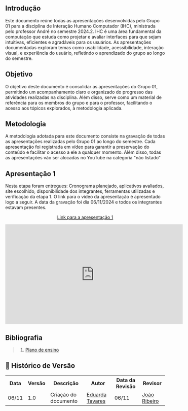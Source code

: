## Introdução
Este documento reúne todas as apresentações desenvolvidas pelo Grupo 01 para a disciplina de Interação Humano Computador (IHC), ministrada pelo professor André no semestre 2024.2. IHC é uma área fundamental da computação que estuda como projetar e avaliar interfaces para que sejam intuitivas, eficientes e agradáveis para os usuários. As apresentações documentadas exploram temas como usabilidade, acessibilidade, interação visual, e experiência do usuário, refletindo o aprendizado do grupo ao longo do semestre.

## Objetivo
O objetivo deste documento é consolidar as apresentações do Grupo 01, permitindo um acompanhamento claro e organizado do progresso das atividades realizadas na disciplina. Além disso, serve como um material de referência para os membros do grupo e para o professor, facilitando o acesso aos tópicos explorados, à metodologia aplicada.

## Metodologia
A metodologia adotada para este documento consiste na gravação de todas as apresentações realizadas pelo Grupo 01 ao longo do semestre. Cada apresentação foi registrada em vídeo para garantir a preservação do conteúdo e facilitar o acesso a ele a qualquer momento. Além disso, todas as apresentações vão ser alocadas no YouTube na categoria "não listado"

## Apresentação 1
Nesta etapa foram entregues: Cronograma planejado, aplicativos avaliados, site escolhido, disponibilidade dos integrantes, ferramentas utilizadas e verificação da etapa 1. O link para o vídeo da apresentação é apresentado logo a seguir. A data da gravação foi dia 06/11/2024 e todos os integrantes estavam presentes.

<p align="center"><a href="https://youtu.be/cNwGmvcH3YQ">Link para a apresentação 1</a></p> 

<div align="center">
    <iframe width="560" height="315" src="https://www.youtube.com/embed/cNwGmvcH3YQ" frameborder="0" allow="accelerometer; autoplay; clipboard-write; encrypted-media; gyroscope; picture-in-picture" allowfullscreen></iframe>
</div>

## Bibliografia
 > 1. [Plano de ensino](https://aprender3.unb.br/pluginfile.php/2972625/mod_resource/content/58/Plano_de_Ensino%20FIHC%20022024%20Turma%2001%20v2.pdf)

## :round_pushpin: Histórico de Versão 

<div align="center">
    <table>
        <tr>
            <th>Data</th>
            <th>Versão</th>
            <th>Descrição</th>
            <th>Autor</th>
            <th>Data da Revisão</th>
            <th>Revisor</th>
        </tr>
        <tr>
            <td>06/11</td>
            <td>1.0</td>
            <td>Criação do documento</td>
            <td><a href="https://github.com/erteduarda">Eduarda Tavares</a></td>
            <td>06/11</td>
            <td><a href="https://github.com/Joa0V">João Ribeiro</a></td>
        </tr>
    </table>
</div>
